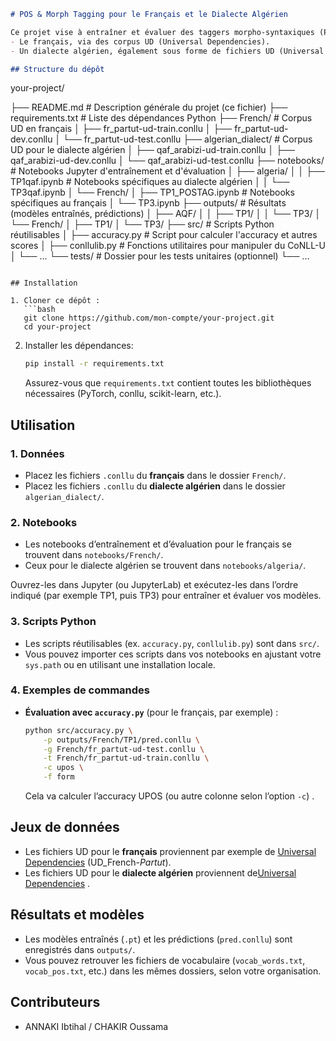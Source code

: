 
```markdown
# POS & Morph Tagging pour le Français et le Dialecte Algérien

Ce projet vise à entraîner et évaluer des taggers morpho-syntaxiques (POS Tagging) et morphologiques (par exemple, le trait *Number*) sur deux langues :
- Le français, via des corpus UD (Universal Dependencies).
- Un dialecte algérien, également sous forme de fichiers UD (Universal Dependencies) Mélange de français anglais arabe écrite en Français.

## Structure du dépôt

```
your-project/

├── README.md                      # Description générale du projet (ce fichier)
├── requirements.txt               # Liste des dépendances Python
├── French/                        # Corpus UD en français
│   ├── fr_partut-ud-train.conllu
│   ├── fr_partut-ud-dev.conllu
│   └── fr_partut-ud-test.conllu
├── algerian_dialect/             # Corpus UD pour le dialecte algérien
│   ├── qaf_arabizi-ud-train.conllu
│   ├── qaf_arabizi-ud-dev.conllu
│   └── qaf_arabizi-ud-test.conllu
├── notebooks/                     # Notebooks Jupyter d'entraînement et d'évaluation
│   ├── algeria/
│   │   ├── TP1qaf.ipynb          # Notebooks spécifiques au dialecte algérien
│   │   └── TP3qaf.ipynb
│   └── French/
│       ├── TP1_POSTAG.ipynb      # Notebooks spécifiques au français
│       └── TP3.ipynb
├── outputs/                       # Résultats (modèles entraînés, prédictions)
│   ├── AQF/
│   │   ├── TP1/
│   │   └── TP3/
│   └── French/
│       ├── TP1/
│       └── TP3/
├── src/                           # Scripts Python réutilisables
│   ├── accuracy.py               # Script pour calculer l'accuracy et autres scores
│   ├── conllulib.py             # Fonctions utilitaires pour manipuler du CoNLL-U
│   └── ...
└── tests/                         # Dossier pour les tests unitaires (optionnel)
    └── ... 
```

## Installation

1. Cloner ce dépôt :  
   ```bash
   git clone https://github.com/mon-compte/your-project.git
   cd your-project
   ```

2. Installer les dépendances:  
   ```bash
   pip install -r requirements.txt
   ```
   Assurez-vous que `requirements.txt` contient toutes les bibliothèques nécessaires (PyTorch, conllu, scikit-learn, etc.).

## Utilisation

### 1. Données
- Placez les fichiers `.conllu` du **français** dans le dossier `French/`.
- Placez les fichiers `.conllu` du **dialecte algérien** dans le dossier `algerian_dialect/`.

### 2. Notebooks
- Les notebooks d’entraînement et d’évaluation pour le français se trouvent dans `notebooks/French/`.
- Ceux pour le dialecte algérien se trouvent dans `notebooks/algeria/`.

Ouvrez-les dans Jupyter (ou JupyterLab) et exécutez-les dans l’ordre indiqué (par exemple TP1, puis TP3) pour entraîner et évaluer vos modèles.

### 3. Scripts Python
- Les scripts réutilisables (ex. `accuracy.py`, `conllulib.py`) sont dans `src/`.
- Vous pouvez importer ces scripts dans vos notebooks en ajustant votre `sys.path` ou en utilisant une installation locale.

### 4. Exemples de commandes
- **Évaluation avec `accuracy.py`** (pour le français, par exemple) :
  ```bash
  python src/accuracy.py \
      -p outputs/French/TP1/pred.conllu \
      -g French/fr_partut-ud-test.conllu \
      -t French/fr_partut-ud-train.conllu \
      -c upos \
      -f form
  ```
  Cela va calculer l’accuracy UPOS (ou autre colonne selon l’option `-c`) .

## Jeux de données

- Les fichiers UD pour le **français** proviennent par exemple de [Universal Dependencies](https://universaldependencies.org/) (UD_French-*Partut*).
- Les fichiers UD pour le **dialecte algérien** proviennent de[Universal Dependencies](https://universaldependencies.org/) .

## Résultats et modèles

- Les modèles entraînés (`.pt`) et les prédictions (`pred.conllu`) sont enregistrés dans `outputs/`.
- Vous pouvez retrouver les fichiers de vocabulaire (`vocab_words.txt`, `vocab_pos.txt`, etc.) dans les mêmes dossiers, selon votre organisation.



## Contributeurs

- ANNAKI Ibtihal / CHAKIR Oussama


